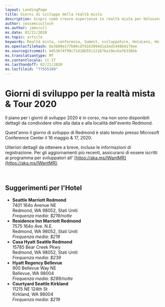 ```yaml
---
layout: LandingPage
title: Giorni di sviluppo della realtà mista
description: Scopri come creare esperienze in realtà mista per HoloLens e visori VR immersive.
author: jessemcculloch
ms.author: jemccull
ms.date: 02/21/2020
ms.topic: article
keywords: Realtà mista, conferenza, Summit, sviluppatore, HoloLens, HoloLens 2, Kinect
ms.openlocfilehash: be3b09e177b04cd7d163994d1a3ed1448b4179ee
ms.sourcegitcommit: bd536f4f99c71418b55c121b7ba19ecbaf6336bb
ms.translationtype: MT
ms.contentlocale: it-IT
ms.lasthandoff: 02/21/2020
ms.locfileid: "77555189"
---
```

# <a name="mixed-reality-dev-days--tour-2020"></a>Giorni di sviluppo per la realtà mista & Tour 2020

Il piano per i giorni di sviluppo 2020 è in corso, ma non sono disponibili dettagli da condividere oltre alla data e alla località dell'evento Redmond.

Quest'anno il giorno di sviluppo di Redmond è stato tenuto presso Microsoft Conference Center il 16 maggio & 17, 2020.

Ulteriori dettagli da ottenere a breve, incluse le informazioni di registrazione.  Per gli aggiornamenti più recenti, assicurarsi di essere iscritti al programma per sviluppatori all' [https://aka.ms/IWantMR](https://aka.ms/IWantMR).



</br>

## <a name="hotel-suggestions"></a>Suggerimenti per l'Hotel

* **Seattle Marriott Redmond**</br>
  7401 164o Avenue NE</br>
  Redmond, WA 98052, Stati Uniti</br>
  _Frequenza media: $219/notte_
* **Residence Inn Marriott Redmond**</br>
  7575 164o Ave. N.E.</br>
  Redmond, WA 98052, Stati Uniti</br>
  _Frequenza media: $219_
* **Casa Hyatt Seattle Redmond**</br>
  15785 Bear Creek Pkwy</br>
  Redmond, WA 98052, Stati Uniti</br>
  _Frequenza media: $239_
* **Hyatt Regency Bellevue**</br>
  900 Bellevue Way NE</br>
  Bellevue, WA 98004</br>
  _Frequenza media: $289/notte_
* **Courtyard Seattle Kirkland**</br>
  11215 NE 124th St</br>
  Kirkland, WA 98004</br>
  _Frequenza media: $219_
